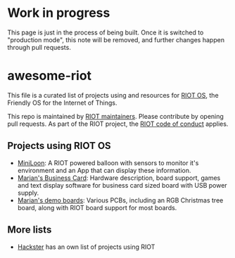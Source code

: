 <!--
SPDX-License-Identifier: CC0-1.0
SPDX-FileCopyrightText: The RIOT OS contributors
-->

# Work in progress

This page is just in the process of being built.
Once it is switched to "production mode",
this note will be removed, and further changes happen through pull requests.

# awesome-riot

This file is a curated list of projects using and resources for [RIOT OS], the Friendly OS for the Internet of Things.

This repo is maintained by [RIOT maintainers](https://github.com/orgs/RIOT-OS/teams/maintainers).
Please contribute by opening pull requests.
As part of the RIOT project, the [RIOT code of conduct] applies.

[RIOT OS]: https://www.riot-os.org/
[RIOT code of conduct]: https://github.com/RIOT-OS/RIOT/blob/master/CODE_OF_CONDUCT.md

Projects using RIOT OS
----------------------

* [MiniLoon](https://www.hackster.io/386121/miniloon-60a9c9): A RIOT powered balloon with sensors to monitor it's environment and an App that can display these information.
* [Marian's Business Card](https://github.com/maribu/business-card): Hardware description, board support, games and text display software for business card sized board with USB power supply.
* [Marian's demo boards](https://github.com/maribu/boards): Various PCBs, including an RGB Christmas tree board, along with RIOT board support for most boards.

More lists
----------

* [Hackster](https://www.hackster.io/riot-os) has an own list of projects using RIOT
